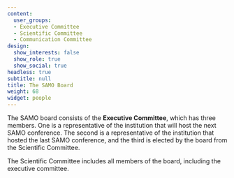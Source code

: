 ```yaml
---
content:
  user_groups:
  - Executive Committee
  - Scientific Committee
  - Communication Committee
design:
  show_interests: false
  show_role: true
  show_social: true
headless: true
subtitle: null
title: The SAMO Board
weight: 68
widget: people
---
```


The SAMO board consists of the **Executive Committee**, which has three members. One is a representative of the institution that will host the next SAMO conference. The second is a representative of the institution that hosted the last SAMO conference, and the third is elected by the board from the Scientific Committee.

The Scientific Committee includes all members of the board, including the executive committee.
